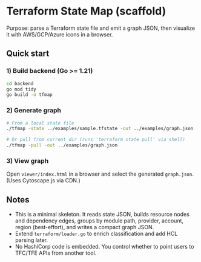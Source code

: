 # Terraform State Map (scaffold)

Purpose: parse a Terraform state file and emit a graph JSON, then visualize it with AWS/GCP/Azure icons in a browser.

## Quick start

### 1) Build backend (Go >= 1.21)
```bash
cd backend
go mod tidy
go build -o tfmap
```

### 2) Generate graph
```bash
# From a local state file
./tfmap -state ../examples/sample.tfstate -out ../examples/graph.json

# Or pull from current dir (runs 'terraform state pull' via shell) 
./tfmap -pull -out ../examples/graph.json
```

### 3) View graph
Open `viewer/index.html` in a browser and select the generated `graph.json`.
(Uses Cytoscape.js via CDN.)

## Notes
- This is a minimal skeleton. It reads state JSON, builds resource nodes and dependency edges,
  groups by module path, provider, account, region (best-effort), and writes a compact graph JSON.
- Extend `terraform/loader.go` to enrich classification and add HCL parsing later.
- No HashiCorp code is embedded. You control whether to point users to TFC/TFE APIs from another tool.
